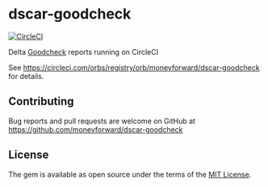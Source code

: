 # dscar-goodcheck

[![CircleCI](https://circleci.com/gh/moneyforward/dscar-goodcheck.svg?style=svg)](https://circleci.com/gh/moneyforward/dscar-goodcheck)

Delta [Goodcheck](https://sider.github.io/goodcheck/) reports running on CircleCI

See https://circleci.com/orbs/registry/orb/moneyforward/dscar-goodcheck for details.

## Contributing
Bug reports and pull requests are welcome on GitHub at https://github.com/moneyforward/dscar-goodcheck

## License
The gem is available as open source under the terms of the [MIT License](https://opensource.org/licenses/MIT).
